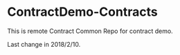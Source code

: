 # ContractDemo-Contracts
This is remote Contract Common Repo for contract demo.

Last change in 2018/2/10.
